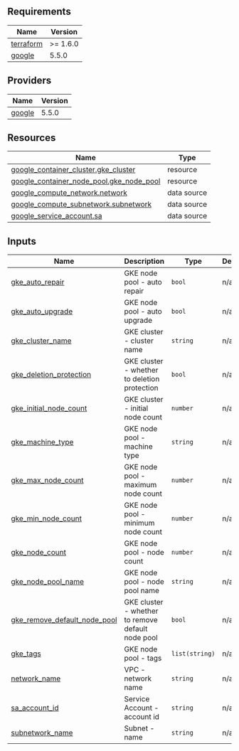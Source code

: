 <!-- BEGIN_TF_DOCS -->
## Requirements

| Name | Version |
|------|---------|
| <a name="requirement_terraform"></a> [terraform](#requirement\_terraform) | >= 1.6.0 |
| <a name="requirement_google"></a> [google](#requirement\_google) | 5.5.0 |

## Providers

| Name | Version |
|------|---------|
| <a name="provider_google"></a> [google](#provider\_google) | 5.5.0 |

## Resources

| Name | Type |
|------|------|
| [google_container_cluster.gke_cluster](https://registry.terraform.io/providers/hashicorp/google/5.5.0/docs/resources/container_cluster) | resource |
| [google_container_node_pool.gke_node_pool](https://registry.terraform.io/providers/hashicorp/google/5.5.0/docs/resources/container_node_pool) | resource |
| [google_compute_network.network](https://registry.terraform.io/providers/hashicorp/google/5.5.0/docs/data-sources/compute_network) | data source |
| [google_compute_subnetwork.subnetwork](https://registry.terraform.io/providers/hashicorp/google/5.5.0/docs/data-sources/compute_subnetwork) | data source |
| [google_service_account.sa](https://registry.terraform.io/providers/hashicorp/google/5.5.0/docs/data-sources/service_account) | data source |

## Inputs

| Name | Description | Type | Default | Required |
|------|-------------|------|---------|:--------:|
| <a name="input_gke_auto_repair"></a> [gke\_auto\_repair](#input\_gke\_auto\_repair) | GKE node pool - auto repair | `bool` | n/a | yes |
| <a name="input_gke_auto_upgrade"></a> [gke\_auto\_upgrade](#input\_gke\_auto\_upgrade) | GKE node pool - auto upgrade | `bool` | n/a | yes |
| <a name="input_gke_cluster_name"></a> [gke\_cluster\_name](#input\_gke\_cluster\_name) | GKE cluster - cluster name | `string` | n/a | yes |
| <a name="input_gke_deletion_protection"></a> [gke\_deletion\_protection](#input\_gke\_deletion\_protection) | GKE cluster - whether to deletion protection | `bool` | n/a | yes |
| <a name="input_gke_initial_node_count"></a> [gke\_initial\_node\_count](#input\_gke\_initial\_node\_count) | GKE cluster - initial node count | `number` | n/a | yes |
| <a name="input_gke_machine_type"></a> [gke\_machine\_type](#input\_gke\_machine\_type) | GKE node pool - machine type | `string` | n/a | yes |
| <a name="input_gke_max_node_count"></a> [gke\_max\_node\_count](#input\_gke\_max\_node\_count) | GKE node pool - maximum node count | `number` | n/a | yes |
| <a name="input_gke_min_node_count"></a> [gke\_min\_node\_count](#input\_gke\_min\_node\_count) | GKE node pool - minimum node count | `number` | n/a | yes |
| <a name="input_gke_node_count"></a> [gke\_node\_count](#input\_gke\_node\_count) | GKE node pool - node count | `number` | n/a | yes |
| <a name="input_gke_node_pool_name"></a> [gke\_node\_pool\_name](#input\_gke\_node\_pool\_name) | GKE node pool - node pool name | `string` | n/a | yes |
| <a name="input_gke_remove_default_node_pool"></a> [gke\_remove\_default\_node\_pool](#input\_gke\_remove\_default\_node\_pool) | GKE cluster - whether to remove default node pool | `bool` | n/a | yes |
| <a name="input_gke_tags"></a> [gke\_tags](#input\_gke\_tags) | GKE node pool - tags | `list(string)` | n/a | yes |
| <a name="input_network_name"></a> [network\_name](#input\_network\_name) | VPC - network name | `string` | n/a | yes |
| <a name="input_sa_account_id"></a> [sa\_account\_id](#input\_sa\_account\_id) | Service Account - account id | `string` | n/a | yes |
| <a name="input_subnetwork_name"></a> [subnetwork\_name](#input\_subnetwork\_name) | Subnet - name | `string` | n/a | yes |
<!-- END_TF_DOCS -->
